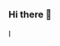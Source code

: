 ### Hi there 👋

I
<!--
**carriewang1/carriewang1** is a ✨ _special_ ✨ repository because its `README.md` (this file) appears on your GitHub profile.

Here are some ideas to get you started:

- 🔭 I’m currently studying at The University of Queensland.
- 🌱 I’m currently learning C#,Java,Python, Front-end and Interacting Design.
- 👯 I’m looking to collaborate on ...
- 🤔 I’m looking for help with ...
- 💬 Ask me about ...
- 📫 How to reach me: ...
- 😄 Pronouns: she/her
- ⚡ Fun fact: love baking ,sweet tooth~ ~
-->
